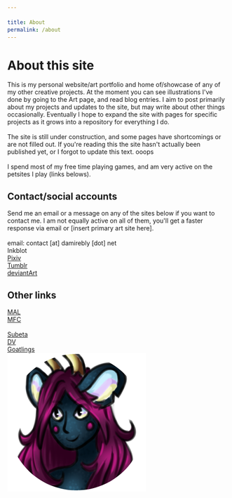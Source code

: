 ```yaml
---

title: About
permalink: /about
---
```


<div class="about__container">
    <div class="about__boxes">
        <div class="about__description">
         <h1>About this site</h1>
          This is my personal website/art portfolio and home of/showcase of any of my other creative projects. At the moment you can see illustrations I've done by going to the Art page, and read blog entries. I aim to post primarily about my projects and updates to the site, but may write about other things occasionally. Eventually I hope to expand the site with pages for specific projects as it grows into a repository for everything I do. <br><br>
          The site is still under construction, and some pages have shortcomings or are not filled out. If you're reading this the site hasn't actually been published yet, or I forgot to update this text. ooops<br><br>I spend most of my free time playing games, and am very active on the petsites I play (links belows). 
        </div>
        <div class="about__linkbox">
        <h2>Contact/social accounts</h2>
        Send me an email or a message on any of the sites below if you want to contact me. I am not equally active on all of them, you'll get a faster response via email or [insert primary art site here].<br><br>
        email: contact [at] damirebly [dot] net<br>
        Inkblot<br>
        <a href="https://www.pixiv.net/en/users/9891015">Pixiv</a><br>
        <a href="https://www.tumblr.com/damirebly">Tumblr</a><br>
        <a href="https://www.deviantart.com/damirebly">deviantArt</a><br>
        </div>
        <div class="about__linkbox">
        <h2>Other links</h2>
        <a href="https://myanimelist.net/profile/Blynight">MAL</a><br>
        <a href="https://myfigurecollection.net/profile/Blynight">MFC</a><br><br>
        <a href="https://subeta.net/users/Syre">Subeta</a><br>
        <a href="https://dappervolk.com/profile/51631">DV</a><br>
        <a href="https://www.goatlings.com/profile/u/6054">Goatlings</a><br>
        </div>
    </div>
    <div class="about__profile"><img src="/images/logo-icons/maskot-profile.png"></div>
</div>



